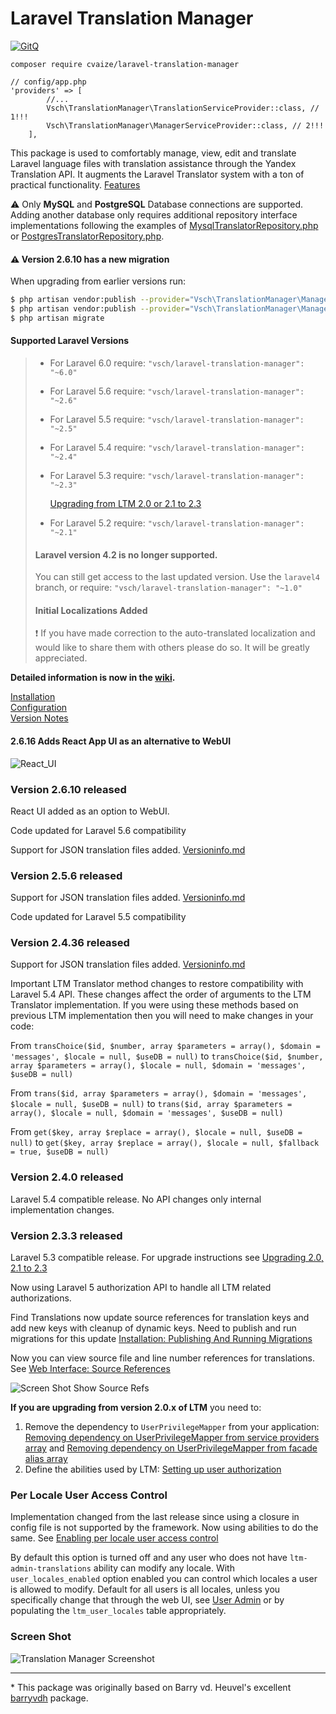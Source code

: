 # Laravel Translation Manager

[![GitQ](https://gitq.com/badge.svg)](https://gitq.com/vsch/laravel-translation-manager)

`composer require cvaize/laravel-translation-manager`
```
// config/app.php
'providers' => [
        //...
        Vsch\TranslationManager\TranslationServiceProvider::class, // 1!!!
        Vsch\TranslationManager\ManagerServiceProvider::class, // 2!!!
    ],
```

This package is used to comfortably manage, view, edit and translate Laravel language files with
translation assistance through the Yandex Translation API. It augments the Laravel Translator
system with a ton of practical functionality. [Features]

:warning: Only **MySQL** and **PostgreSQL** Database connections are supported. Adding another
database only requires additional repository interface implementations following the examples of
[MysqlTranslatorRepository.php] or [PostgresTranslatorRepository.php].

#### :warning: **Version 2.6.10 has a new migration** 

When upgrading from earlier versions run:

```bash
$ php artisan vendor:publish --provider="Vsch\TranslationManager\ManagerServiceProvider" --tag=public --force
$ php artisan vendor:publish --provider="Vsch\TranslationManager\ManagerServiceProvider" --tag=migrations
$ php artisan migrate
```

#### Supported Laravel Versions

> * For Laravel 6.0 require: `"vsch/laravel-translation-manager": "~6.0"`
>
> * For Laravel 5.6 require: `"vsch/laravel-translation-manager": "~2.6"`
>
> * For Laravel 5.5 require: `"vsch/laravel-translation-manager": "~2.5"`
>
> * For Laravel 5.4 require: `"vsch/laravel-translation-manager": "~2.4"`
>
> * For Laravel 5.3 require: `"vsch/laravel-translation-manager": "~2.3"`
>   
>   [Upgrading from LTM 2.0 or 2.1 to 2.3](../../wiki/Upgrade-2.0-to-2.3)
>
> * For Laravel 5.2 require: `"vsch/laravel-translation-manager": "~2.1"`
>
> #### Laravel version 4.2 is no longer supported.
>
> You can still get access to the last updated version. Use the `laravel4` branch, or require:
> `"vsch/laravel-translation-manager": "~1.0"`
> 
> #### Initial Localizations Added
>
> :exclamation: If you have made correction to the auto-translated localization and would like
> to share them with others please do so. It will be greatly appreciated.

**Detailed information is now in the [wiki].**

[Installation][]  
[Configuration][]  
[Version Notes][]

#### 2.6.16 Adds React App UI as an alternative to WebUI 

![React_UI](../../wiki/images/React_UI.png)

### Version 2.6.10 released

React UI added as an option to WebUI.

Code updated for Laravel 5.6 compatibility

Support for JSON translation files added. [Versioninfo.md](versioninfo.md#264)

### Version 2.5.6 released

Support for JSON translation files added. [Versioninfo.md](versioninfo.md#256)

Code updated for Laravel 5.5 compatibility

### Version 2.4.36 released

Support for JSON translation files added. [Versioninfo.md](versioninfo.md#2436)

Important LTM Translator method changes to restore compatibility with Laravel 5.4 API. These
changes affect the order of arguments to the LTM Translator implementation. If you were using
these methods based on previous LTM implementation then you will need to make changes in your
code:

From `transChoice($id, $number, array $parameters = array(), $domain = 'messages', $locale =
null, $useDB = null)` to `transChoice($id, $number, array $parameters = array(), $locale = null,
$domain = 'messages', $useDB = null)`

From `trans($id, array $parameters = array(), $domain = 'messages', $locale = null, $useDB =
null)` to `trans($id, array $parameters = array(), $locale = null, $domain = 'messages', $useDB
= null)`

From `get($key, array $replace = array(), $locale = null, $useDB = null)` to `get($key, array
$replace = array(), $locale = null, $fallback = true, $useDB = null)`

### Version 2.4.0 released

Laravel 5.4 compatible release. No API changes only internal implementation changes.

### Version 2.3.3 released

Laravel 5.3 compatible release. For upgrade instructions see
[Upgrading 2.0, 2.1 to 2.3](../../wiki/Upgrade-2.0-to-2.3)

Now using Laravel 5 authorization API to handle all LTM related authorizations.

Find Translations now update source references for translation keys and add new keys with
cleanup of dynamic keys. Need to publish and run migrations for this update
[Installation: Publishing And Running Migrations]

Now you can view source file and line number references for translations. See
[Web Interface: Source References]

![Screen Shot Show Source Refs]

**If you are upgrading from version 2.0.x of LTM** you need to:

1. Remove the dependency to `UserPrivilegeMapper` from your application:
   [Removing dependency on UserPrivilegeMapper from service providers array] and
   [Removing dependency on UserPrivilegeMapper from facade alias array]
2. Define the abilities used by LTM: [Setting up user authorization]

### Per Locale User Access Control

Implementation changed from the last release since using a closure in config file is not
supported by the framework. Now using abilities to do the same. See
[Enabling per locale user access control]

By default this option is turned off and any user who does not have `ltm-admin-translations`
ability can modify any locale. With `user_locales_enabled` option enabled you can control which
locales a user is allowed to modify. Default for all users is all locales, unless you
specifically change that through the web UI, see [User Admin] or by populating the
`ltm_user_locales` table appropriately.

### Screen Shot

![Translation Manager Screenshot]

***

\* This package was originally based on Barry vd. Heuvel's excellent [barryvdh] package.

[barryvdh]: https://github.com/barryvdh/laravel-translation-manager
[Configuration]: ../../wiki/Configuration
[Enabling per locale user access control]: ../../wiki/Configuration#enabling-per-locale-user-access-control
[Features]: ../../wiki/#features
[Installation]: ../../wiki/Installation
[Installation: Publishing And Running Migrations]: ../../wiki/Installation#publishing-and-running-migrations
[MysqlTranslatorRepository.php]: https://github.com/vsch/laravel-translation-manager/blob/master/src/Repositories/MysqlTranslatorRepository.php
[PostgresTranslatorRepository.php]: https://github.com/vsch/laravel-translation-manager/blob/master/src/Repositories/PostgresTranslatorRepository.php
[Removing dependency on UserPrivilegeMapper from facade alias array]: ../../wiki/Installation#removing-dependency-on-userprivilegemapper-from-facade-alias-array
[Removing dependency on UserPrivilegeMapper from service providers array]: ../../wiki/Installation#removing-dependency-on-userprivilegemapper-from-service-providers-array
[Screen Shot Show Source Refs]: https://raw.githubusercontent.com/wiki/vsch/laravel-translation-manager/images/ScreenShot_ShowSourceRefs.png
[Setting up user authorization]: ../../wiki/Installation#setting-up-user-authorization
[Translation Manager Screenshot]: https://raw.githubusercontent.com/wiki/vsch/laravel-translation-manager/images/ScreenShot_main.png
[User Admin]: ../../wiki/Web-Interface#user-admin
[Version Notes]: versioninfo.md
[Web Interface: Source References]: ../../wiki/Web-Interface#source-references
[wiki]: ../../wiki

